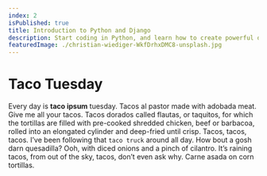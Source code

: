 ```yaml
---
index: 2
isPublished: true
title: Introduction to Python and Django
description: Start coding in Python, and learn how to create powerful data-based web applications using Django, “The web framework for perfectionists with deadlines.”
featuredImage: ./christian-wiediger-WkfDrhxDMC8-unsplash.jpg
---
```


# Taco Tuesday

Every day is **taco ipsum** tuesday. Tacos al pastor made with adobada meat. Give me all your tacos. Tacos dorados called flautas, or taquitos, for which the tortillas are filled with pre-cooked shredded chicken, beef or barbacoa, rolled into an elongated cylinder and deep-fried until crisp. Tacos, tacos, tacos. I’ve been following that `taco truck` around all day. How bout a gosh darn quesadilla? Ooh, with diced onions and a pinch of cilantro. It’s raining tacos, from out of the sky, tacos, don’t even ask why. Carne asada on corn tortillas.
